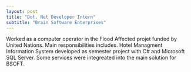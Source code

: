 ```yaml
---
layout: post
title: "Dot. Net Developer Intern"
subtitle: "Brain Software Enterprises"
---
```


Worked as a computer operator in the Flood Affected projet funded by United Nations. Main responsibilities includes.
Hotel Managment Information System developed as semester project with C# and Microsoft SQL Server. Some services were integreated into the main solution for BSOFT.
